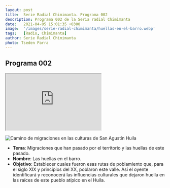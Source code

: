 ```yaml
---
layout: post
title:  Serie Radial Chimimanta. Programa 002
description: Programa 002 de la Seria radial Chimimanta
date:   2021-04-05 15:01:35 +0300
image:  '/images/serie-radial-chimimanta/huellas-en-el-barro.webp'
tags:   [Radio, Chimimanta]
author: Serie Radial Chimimanta
photo: Tseden Parra
---
```

## Programa 002

<iframe src="https://drive.google.com/file/d/1jagLWaQ7mA3jWQVp3QAwZwludo7e9bOH/preview" width="300" height="180"></iframe>

![Camino de migraciones en las culturas de San Agustín Huila]({{site.baseurl}}/images/serie-radial-chimimanta/programa-2.jpg "Serie radial comunitaria Chimimanta - Programa 002")

* **Tema**: Migraciones que han pasado por el territorio y las huellas de este pasado.
* **Nombre**: Las huellas en el barro.
* **Objetivo**: Establecer cuales fueron esas rutas de poblamiento que, para el siglo XIX y principios del XX, poblaron este valle. Así el oyente identificará y reconocerá las influencias culturales que dejaron huella en las raíces de este pueblo atípico en el Huila.
